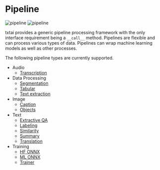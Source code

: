 # Pipeline

![pipeline](/images/pipeline.png#only-light)
![pipeline](/images/pipeline-dark.png#only-dark)

txtai provides a generic pipeline processing framework with the only interface requirement being a `__call__` method. Pipelines are flexible and can
process various types of data. Pipelines can wrap machine learning models as well as other processes.

The following pipeline types are currently supported.

- Audio
    - [Transcription](../audio/transcription)
- Data Processing
    - [Segmentation](../data/segmentation)
    - [Tabular](../data/tabular)
    - [Text extraction](../data/textractor)
- Image
    - [Caption](../image/caption)
    - [Objects](../image/objects)
- Text
    - [Extractive QA](../text/extractor)
    - [Labeling](../text/labels)
    - [Similarity](../text/similarity)
    - [Summary](../text/summary)
    - [Translation](../text/translation)
- Training
    - [HF ONNX](../train/hfonnx)
    - [ML ONNX](../train/mlonnx)
    - [Trainer](../train/trainer)
